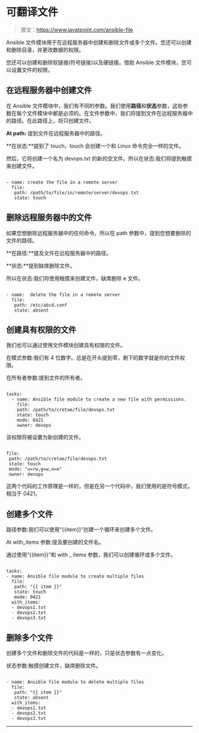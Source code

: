 # 可翻译文件

> 原文：<https://www.javatpoint.com/ansible-file>

Ansible 文件模块用于在远程服务器中创建和删除文件或多个文件。您还可以创建和删除目录，并更改数据的权限。

您还可以创建和删除软链接(符号链接)以及硬链接。借助 Ansible 文件模块，您可以设置文件的权限。

## 在远程服务器中创建文件

在 Ansible 文件模块中，我们有不同的参数。我们使用**路径**和**状态**参数，这些参数在每个文件模块中都是必须的。在文件参数中，我们将提到文件在远程服务器中的路径。在此路径上，将只创建文件。

**At path:** 提到文件在远程服务器中的路径。

**在状态:**提到了 touch，touch 会创建一个和 Linux 命令完全一样的文件。

然后，它将创建一个名为 devops.txt 的新的空文件。所以在状态:我们将提到触摸来创建文件。

```

- name: create the file in a remote server
  file:
   path: /path/to/file/in/remote/server/devops.txt
   state: touch

```

## 删除远程服务器中的文件

如果您想删除远程服务器中的任何命令。所以在 path 参数中，提到您想要删除的文件的路径。

**在路径:**提及文件在远程服务器中的路径。

**状态:**提到缺席删除文件。

所以在状态:我们将使用触摸来创建文件，缺席删除 e 文件。

```

- name:  delete the file in a remote server
  file:
   path: /etc/abcd.conf
   state: absent

```

## 创建具有权限的文件

我们也可以通过使用文件模块创建具有权限的文件。

在模式参数:我们有 4 位数字。总是在开头提到零，剩下的数字就是你的文件权限。

在所有者参数:提到文件的所有者。

```

tasks:  
  - name: Ansible file module to create a new file with permissions.     
    file:      
    path: /path/to/cretae/file/devops.txt    
    state: touch      
    mode: 0421      
    owner: devops

```

该权限将被设置为新创建的文件。

```

file:    
 path: /path/to/cretae/file/devops.txt   
 state: touch    
 mode: "u=rw,g=w,o=e"    
 owner: devops

```

这两个代码的工作原理是一样的，但是在另一个代码中，我们使用的是符号模式，相当于 0421。

## 创建多个文件

路径参数:我们可以使用“{{item}}”创建一个循环来创建多个文件。

At with_items 参数:提及要创建的文件名。

通过使用“{{item}}”和 with _ items 参数，我们可以创建循环或多个文件。

```

tasks:  
- name: Ansible file module to create multiple files    
  file:       
   path: "{{ item }}"      
   state: touch     
   mode: 0421    
  with_items:    
  - devops1.txt    
  - devops2.txt    
  - devops3.txt

```

## 删除多个文件

创建多个文件和删除文件的代码是一样的，只是状态参数有一点变化。

状态参数:触摸创建文件，缺席删除文件。

```

- name: Ansible file module to delete multiple files 
  file:                  
   path: "{{ item }}"    
   state: absent  
  with_items:    
  - devops1.txt    
  - devops2.txt    
  - devops3.txt

```

* * *